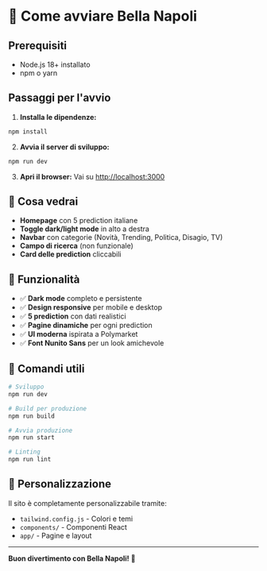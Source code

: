 # 🚀 Come avviare Bella Napoli

## Prerequisiti
- Node.js 18+ installato
- npm o yarn

## Passaggi per l'avvio

1. **Installa le dipendenze:**
```bash
npm install
```

2. **Avvia il server di sviluppo:**
```bash
npm run dev
```

3. **Apri il browser:**
Vai su [http://localhost:3000](http://localhost:3000)

## 🎯 Cosa vedrai

- **Homepage** con 5 prediction italiane
- **Toggle dark/light mode** in alto a destra
- **Navbar** con categorie (Novità, Trending, Politica, Disagio, TV)
- **Campo di ricerca** (non funzionale)
- **Card delle prediction** cliccabili

## 📱 Funzionalità

- ✅ **Dark mode** completo e persistente
- ✅ **Design responsive** per mobile e desktop
- ✅ **5 prediction** con dati realistici
- ✅ **Pagine dinamiche** per ogni prediction
- ✅ **UI moderna** ispirata a Polymarket
- ✅ **Font Nunito Sans** per un look amichevole

## 🔧 Comandi utili

```bash
# Sviluppo
npm run dev

# Build per produzione
npm run build

# Avvia produzione
npm run start

# Linting
npm run lint
```

## 🎨 Personalizzazione

Il sito è completamente personalizzabile tramite:
- `tailwind.config.js` - Colori e temi
- `components/` - Componenti React
- `app/` - Pagine e layout

---

**Buon divertimento con Bella Napoli! 🍕**

